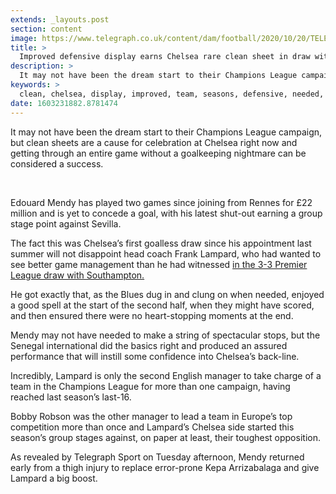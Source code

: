 ```yaml
--- 
extends: _layouts.post 
section: content 
image: https://www.telegraph.co.uk/content/dam/football/2020/10/20/TELEMMGLPICT000242431639_trans_NvBQzQNjv4BqP4pV-m6laGcMQMbuKYgJGTt-5vz20WiGvXVBs0N4ZS8.jpeg?impolicy=logo-overlay 
title: > 
  Improved defensive display earns Chelsea rare clean sheet in draw with Sevilla 
description: > 
  It may not have been the dream start to their Champions League campaign, but clean sheets are a cause for celebration at Chelsea right now and getting through an entire game without a goalkeeping nightmare can be considered a success.Edouard Mendy has played two games since joining from Rennes for £22 million and is yet to concede a goal, with his latest shut-out earning a group stage point against Sevilla.Incredibly, Lampard is only the second English manager to take charge of a team in the Champions League for more than one campaign, having reached last season’s last-16.Bobby Robson was the other manager to lead a team in Europe’s top competition more than once and Lampard’s Chelsea side started this season’s group stages against, on paper at least, their toughest opposition.As revealed by Telegraph Sport on Tuesday afternoon, Mendy returned early from a thigh injury to replace error-prone Kepa Arrizabalaga and give Lampard a big boost. 
keywords: > 
  clean, chelsea, display, improved, team, seasons, defensive, needed, start, second, right, sevilla, draw, manager, rare, earns, sheet, league, lampard, mendy 
date: 1603231882.8781474 
--- 
```

<div><p>It may not have been the dream start to their Champions League campaign, but clean sheets are a cause for celebration at Chelsea right now and getting through an entire game without a goalkeeping nightmare can be considered a success.</p>
<p>&#160;</p>
<p>Edouard Mendy has played two games since joining from Rennes for &#163;22 million and is yet to concede a goal, with his latest shut-out earning a group stage point against Sevilla.</p>
<p>The fact this was Chelsea&#8217;s first goalless draw since his appointment last summer will not disappoint head coach Frank Lampard, who had wanted to see better game management than he had witnessed <a href="https://www.telegraph.co.uk/football/2020/10/17/chelsea-vs-southampton-premier-league-live-score-latest-updates/">in the 3-3 Premier League draw with Southampton.</a></p>
<p>He got exactly that, as the Blues dug in and clung on when needed, enjoyed a good spell at the start of the second half, when they might have scored, and then ensured there were no heart-stopping moments at the end.</p>
<p>Mendy may not have needed to make a string of spectacular stops, but the Senegal international did the basics right and produced an assured performance that will instill some confidence into Chelsea&#8217;s back-line.</p>
<p>Incredibly, Lampard is only the second English manager to take charge of a team in the Champions League for more than one campaign, having reached last season&#8217;s last-16.</p>
<p>Bobby Robson was the other manager to lead a team in Europe&#8217;s top competition more than once and Lampard&#8217;s Chelsea side started this season&#8217;s group stages against, on paper at least, their toughest opposition.</p>
<p>As revealed by Telegraph Sport on Tuesday afternoon, Mendy returned early from a thigh injury to replace error-prone Kepa Arrizabalaga and give Lampard a big boost.</p>
</div>